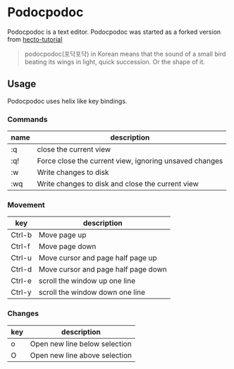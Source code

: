 Podocpodoc
==========
Podocpodoc is a text editor. Podocpodoc was started as a forked version from [hecto-tutorial](https://github.com/pflenker/hecto-tutorial/tree/main)

> podocpodoc(포닥포닥) in Korean means that the sound of a small bird beating its wings in light, quick succession. Or the shape of it.

## Usage

Podocpodoc uses helix like key bindings.

### Commands

| name | description |
| ---- | ----------- |
| :q   | close the current view |
| :q!  | Force close the current view, ignoring unsaved changes |
| :w   | Write changes to disk |
| :wq  | Write changes to disk and close the current view |

### Movement

| key | description |
| --- | ----------- |
| Ctrl-b | Move page up |
| Ctrl-f | Move page down |
| Ctrl-u | Move cursor and page half page up |
| Ctrl-d | Move cursor and page half page down |
| Ctrl-e | scroll the window up one line |
| Ctrl-y | scroll the window down one line |

### Changes

| key | description |
| --- | ----------- |
| o   | Open new line below selection |
| O   | Open new line above selection |
